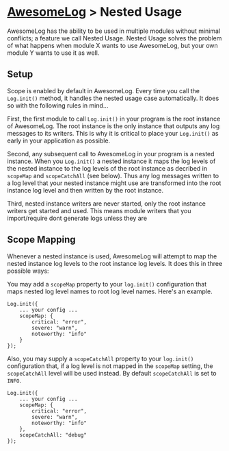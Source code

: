 # [AwesomeLog](../README.md) > Nested Usage

AwesomeLog has the ability to be used in multiple modules without minimal conflicts; a feature we call Nested Usage.  Nested Usage solves the problem of what happens when module X wants to use AwesomeLog, but your own module Y wants to use it as well.

## Setup

Scope is enabled by default in AwesomeLog. Every time you call the `Log.init()` method, it handles the nested usage case automatically. It does so with the following rules in mind...

First, the first module to call `Log.init()` in your program is the root instance of AwesomeLog.  The root instance is the only instance that outputs any log messages to its writers. This is why it is critical to place your `Log.init()` as early in your application as possible.

Second, any subsequent call to AwesomeLog in your program is a nested instance.  When you `Log.init()` a nested instance it maps the log levels of the nested instance to the log levels of the root instance as decribed in `scopeMap` and `scopeCatchAll` (see below).  Thus any log messages written to a log level that your nested instance might use are transformed into the root instance log level and then written by the root instance.

Third, nested instance writers are never started, only the root instance writers get started and used. This means module writers that you import/require dont generate logs unless they are

## Scope Mapping

Whenever a nested instance is used, AwesomeLog will attempt to map the nested instance log levels to the root instance log levels.  It does this in three possible ways:

You may add a `scopeMap` property to your `log.init()` configuration that maps nested log level names to root log level names.  Here's an example.

```
Log.init({
	... your config ...
	scopeMap: {
		critical: "error",
		severe: "warn",
		noteworthy: "info"
	}
});
```

Also, you may supply a `scopeCatchAll` property to your `log.init()` configuration that, if a log level is not mapped in the `scopeMap` setting, the `scopeCatchAll` level will be used instead.  By default `scopeCatchAll` is set to `INFO`.

```
Log.init({
	... your config ...
	scopeMap: {
		critical: "error",
		severe: "warn",
		noteworthy: "info"
	},
	scopeCatchAll: "debug"
});
```
